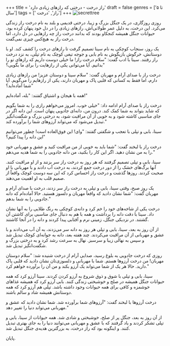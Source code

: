 +++
title = 'راز درخت - درختی که رازهای زیادی دارد'
draft = false
genres = ['تا ۵ سال']
tags = [' راز', 'درخت']
+++
![secrettree](/50.SecretTree.jpg)

روزی روزگاری، در یک جنگل بزرگ و زیبا، درختی قدیمی و بلند به نام درخت راز زندگی می‌کرد. این درخت، به دلیل عمر طولانی‌اش، رازهای زیادی را در دل خود پنهان کرده بود. حیوانات جنگل همیشه کنجکاو بودند که بدانند درخت راز چه رازهایی در دل دارد، اما درخت راز به هیچ‌کس چیزی نمی‌گفت.

یک روز، سنجاب کوچکی به نام سینا تصمیم گرفت تا رازهای درخت را کشف کند. او با دوستانش، خرگوش بازیگوش به نام بابی و جوجه تیغی کوچک به نام تپلی، به نزد درخت راز رفتند. سینا با ادب گفت: "سلام درخت راز! ما خیلی دوست داریم که رازهای تو را بدانیم. آیا می‌توانی یکی از رازهایت را برای ما بگویی؟"

درخت راز با صدای آرام و مهربان گفت: "سلام سینا و دوستان عزیز! من رازهای زیادی دارم، اما فقط به کسانی که قلبی پاک و مهربان دارند، یکی از رازهایم را می‌گویم. آیا شما آماده‌اید؟"

همه با هیجان و اشتیاق گفتند: "بله، آماده‌ایم!"

درخت راز با صدای آرام ادامه داد: "خیلی خوب. امروز می‌خواهم رازی را به شما بگویم که شاید بتواند به شما کمک کند. درون من، دانه‌ای جادویی پنهان است. این دانه اگر در جای مناسبی کاشته شود و به خوبی از آن مراقبت شود، به درختی بزرگ و شگفت‌انگیز تبدیل می‌شود که می‌تواند آرزوهای شما را برآورده کند."

سینا، بابی و تپلی با تعجب و شگفتی گفتند: "وای! این فوق‌العاده است! چطور می‌توانیم این دانه را پیدا کنیم؟"

درخت راز با لبخند گفت: "شما باید به خوبی از من مراقبت کنید و عشق و مهربانی خود را به من نشان دهید. اگر این کار را بکنید، من دانه جادویی را به شما هدیه می‌دهم."

سینا، بابی و تپلی تصمیم گرفتند که هر روز به درخت راز سر بزنند و از او مراقبت کنند. آنها برگ‌های خشک را از دور درخت جمع کردند، به درخت آب دادند و با مهربانی با او صحبت کردند. روزها گذشت و درخت راز احساس کرد که این سه دوست کوچک واقعاً از صمیم قلب به او اهمیت می‌دهند.

یک روز صبح، وقتی سینا، بابی و تپلی به درخت راز سر زدند، درخت با صدای آرام و مهربان گفت: "شما نشان دادید که واقعاً مهربان و دلسوز هستید. حالا آماده‌ام که دانه جادویی را به شما بدهم." 

درخت یکی از شاخه‌های خود را خم کرد و دانه‌ی کوچکی به رنگ طلایی را به آنها نشان داد. سینا با دقت دانه را برداشت و همه با هم به دنبال جای مناسبی برای کاشتن آن گشتند. در نزدیکی جنگل، زمینی نرم و آفتابی پیدا کردند و دانه را در آنجا کاشتند.

از آن روز به بعد، سینا، بابی و تپلی هر روز به دانه سر می‌زدند، به آن آب می‌دادند و با عشق و مهربانی از آن مراقبت می‌کردند. چند هفته بعد، دانه به جوانه‌ای کوچک تبدیل شد و سپس به نهالی زیبا و سرسبز. نهال به سرعت رشد کرد و به درختی بزرگ و شگفت‌انگیز تبدیل شد.

روزی که درخت جادویی به بلوغ رسید، صدایی آرام از درخت شنیده شد: "سلام دوستان مهربان! من درخت آرزوها هستم. شما با مهربانی و دلسوزی‌تان نشان دادید که قلبی پاک دارید. حالا هر یک از شما می‌تواند یک آرزو بکند و من آن را برآورده خواهم کرد."

سینا، بابی و تپلی با شوق و ذوق شروع به آرزو کردن کردند. سینا آرزو کرد که همه حیوانات جنگل همیشه در صلح و خوشبختی زندگی کنند. بابی آرزو کرد که همیشه غذاهای خوشمزه و کافی برای همه حیوانات وجود داشته باشد. تپلی هم آرزو کرد که همه دوستانش همیشه شاد و سالم باشند.

درخت آرزوها با لبخند گفت: "آرزوهای شما برآورده شد. شما نشان دادید که عشق و مهربانی می‌تواند دنیا را تغییر دهد."

از آن روز به بعد، جنگل پر از صلح، خوشبختی و شادی شد. همه حیوانات از سینا، بابی و تپلی تشکر کردند و یاد گرفتند که با عشق و مهربانی می‌توانند دنیا را به جای بهتری تبدیل کنند. و اینگونه بود که راز درخت، به بزرگترین هدیه‌ی جنگل تبدیل شد.


پایان.
